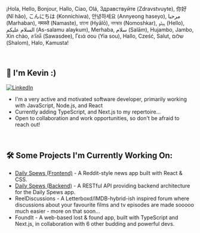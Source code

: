 ¡Hola, Hello, Bonjour, Hallo, Ciao, Olá, Здравствуйте (Zdravstvuyte), 你好 (Nǐ hǎo), こんにちは (Konnichiwa), 안녕하세요 (Annyeong haseyo), مرحبا (Marhaban), नमस्ते (Namaste), হ্যালো (Hyālō), নমস্কার (Nomoshkar), ہیلو (Hello), السلام علیکم (As-salamu alaykum), Merhaba, سلام (Salām), Hujambo, Jambo, Xin chào, สวัสดี (Sawasdee), Γειά σου (Yia sou), Hallo, Cześć, Salut, שלום (Shalom), Halo, Kamusta!

<br>

## 👋 I'm Kevin :)
[![LinkedIn](https://img.shields.io/badge/-LinkedIn-blue?style=flat-square&logo=Linkedin)](https://www.linkedin.com/in/kevin-stephenson-a1571b357/)
- I'm a very active and motivated software developer, primarily working with JavaScript, Node.js, and React
- Currently adding TypeScript, and Next.js to my repertoire...
- Open to collaboration and work opportunities, so don't be afraid to reach out!

<br>

## 🛠️ Some Projects I'm Currently Working On:
- [Daily Spews (Frontend)](https://github.com/kevpstephens/daily-spews-frontend) - A Reddit-style news app built with React & CSS.
- [Daily Spews (Backend)](https://github.com/kevpstephens/daily-spews-backend) - A RESTful API providing backend architecture for the Daily Spews app.
- ReelDiscussions - A Letterboxd/IMDB-hybrid-ish inspired forum where discussions about your favourite films and tv episodes are made sooooo much easier - more on that soon...
- FoundIt - A web-based lost & found app, built with TypeScript and Next.js, in collaboration with 6 other budding and powerful devs.


<!---
- 👋 Hi, I’m @kevpstephens
- 👀 I’m interested in ...
- 🌱 I’m currently learning ...
- 💞️ I’m looking to collaborate on ...
- 📫 How to reach me ...
- 😄 Pronouns: ...
- ⚡ Fun fact: ...
--->

<!---
kevpstephens/kevpstephens is a ✨ special ✨ repository because its `README.md` (this file) appears on your GitHub profile.
You can click the Preview link to take a look at your changes.
--->
